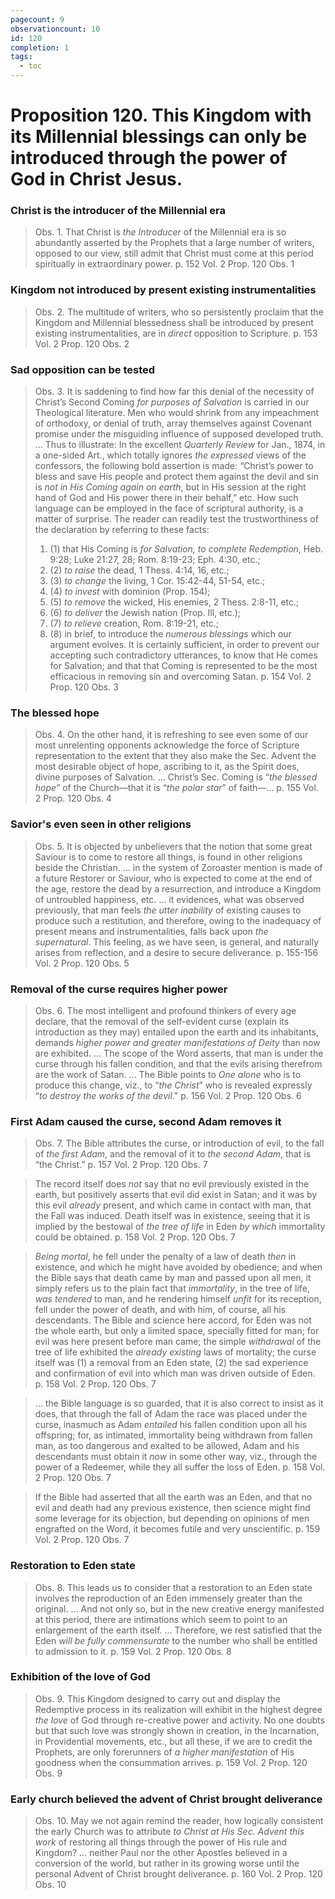 ```yaml
---
pagecount: 9
observationcount: 10
id: 120
completion: 1
tags:
  - toc
---
```

# Proposition 120. This Kingdom with its Millennial blessings can only be introduced through the power of God in Christ Jesus.

### Christ is the introducer of the Millennial era
>Obs. 1. That Christ is *the Introducer* of the Millennial era is so abundantly asserted by the Prophets that a large number of writers, opposed to our view, still admit that Christ must come at this period spiritually in extraordinary power.
>p. 152 Vol. 2 Prop. 120 Obs. 1
### Kingdom not introduced by present existing instrumentalities
>Obs. 2. The multitude of writers, who so persistently proclaim that the Kingdom and Millennial blessedness shall be introduced by present existing instrumentalities, are in *direct* opposition to Scripture.
>p. 153 Vol. 2 Prop. 120 Obs. 2
### Sad opposition can be tested
>Obs. 3. It is saddening to find how far this denial of the necessity of Christ’s Second Coming *for purposes of Salvation* is carried in our Theological literature. Men who would shrink from any impeachment of orthodoxy, or denial of truth, array themselves against Covenant promise under the misguiding influence of supposed developed truth.
>...
>Thus to illustrate: In the excellent *Quarterly Review* for Jan., 1874, in a one-sided Art., which totally ignores *the expressed* views of the confessors, the following bold assertion is made: “Christ’s power to bless and save His people and protect them against the devil and sin is *not in His Coming again on earth*, but in His session at the right hand of God and His power there in their behalf,” etc. How such language can be employed in the face of scriptural authority, is a matter of surprise. The reader can readily test the trustworthiness of the declaration by referring to these facts: 
>1. (1) that His Coming is *for Salvation, to complete Redemption*, Heb. 9:28; Luke 21:27, 28; Rom. 8:19-23; Eph. 4:30, etc.; 
>2. (2) *to raise* the dead, 1 Thess. 4:14, 16, etc.; 
>3. (3) *to change* the living, 1 Cor. 15:42-44, 51-54, etc.; 
>4. (4) *to invest* with dominion (Prop. 154); 
>5. (5) *to remove* the wicked, His enemies, 2 Thess. 2:8-11, etc.; 
>6. (6) *to deliver* the Jewish nation (Prop. Ill, etc.); 
>7. (7) *to relieve* creation, Rom. 8:19-21, etc.; 
>8. (8) in brief, to introduce the *numerous blessings* which our argument evolves.
>It is certainly sufficient, in order to prevent our accepting such contradictory utterances, to know that He comes for Salvation; and that that Coming is represented to be the most efficacious in removing sin and overcoming Satan.
>p. 154 Vol. 2 Prop. 120 Obs. 3
### The blessed hope
>Obs. 4. On the other hand, it is refreshing to see even some of our most unrelenting opponents acknowledge the force of Scripture representation to the extent that they also make the Sec. Advent the most desirable object of hope, ascribing to it, as the Spirit does, divine purposes of Salvation.
>...
>Christ’s Sec. Coming is “*the blessed hope*” of the Church—that it is “*the polar star*” of faith—...
>p. 155 Vol. 2 Prop. 120 Obs. 4
### Savior's even seen in other religions
>Obs. 5. It is objected by unbelievers that the notion that some great Saviour is to come to restore all things, is found in other religions beside the Christian.
>... in the system of Zoroaster mention is made of a future Restorer or Saviour, who is expected to come at the end of the age, restore the dead by a resurrection, and introduce a Kingdom of untroubled happiness, etc.
>... it evidences, what was observed previously, that man feels *the utter inability* of existing causes to produce such a restitution, and therefore, owing to the inadequacy of present means and instrumentalities, falls back upon *the supernatural*. This feeling, as we have seen, is general, and naturally arises from reflection, and a desire to secure deliverance.
>p. 155-156 Vol. 2 Prop. 120 Obs. 5
### Removal of the curse requires higher power
>Obs. 6. The most intelligent and profound thinkers of every age declare, that the removal of the self-evident curse (explain its introduction as they may) entailed upon the earth and its inhabitants, demands *higher power and greater manifestations of Deity* than now are exhibited.
>...
>The scope of the Word asserts, that man is under the curse through his fallen condition, and that the evils arising therefrom are the work of Satan.
>...
>The Bible points to *One alone* who is to produce this change, viz., to “*the Christ*” who is revealed expressly “*to destroy the works of the devil*."
>p. 156 Vol. 2 Prop. 120 Obs. 6
### First Adam caused the curse, second Adam removes it
>Obs. 7. The Bible attributes the curse, or introduction of evil, to the fall of *the first Adam*, and the removal of it to *the second Adam*, that is “the Christ.”
>p. 157 Vol. 2 Prop. 120 Obs. 7

>The record itself does *not* say that no evil previously existed in the earth, but positively asserts that evil did exist in Satan; and it was by this evil *already* present, and which came in contact with man, that the Fall was induced. Death itself was in existence, seeing that it is implied by the bestowal of *the tree of life* in Eden *by which* immortality could be obtained.
>p. 158 Vol. 2 Prop. 120 Obs. 7

>*Being mortal*, he fell under the penalty of a law of death *then* in existence, and which he might have avoided by obedience; and when the Bible says that death came by man and passed upon all men, it simply refers us to the plain fact that *immortality*, in the tree of life, *was tendered* to man, and he rendering himself *unfit* for its reception, fell under the power of death, and with him, of course, all his descendants. The Bible and science here accord, for Eden was not the whole earth, but only a limited space, specially fitted for man; for evil was here present before man came; the simple *withdrawal* of the tree of life exhibited the *already existing* laws of mortality; the curse itself was (1) a removal from an Eden state, (2) the sad experience and confirmation of evil into which man was driven outside of Eden.
>p. 158 Vol. 2 Prop. 120 Obs. 7

>... the Bible language is so guarded, that it is also correct to insist as it does, that through the fall of Adam the race was placed under the curse, inasmuch as Adam *entailed* his fallen condition upon all his offspring; for, as intimated, immortality being withdrawn from fallen man, as too dangerous and exalted to be allowed, Adam and his descendants must obtain it *now* in some other way, viz., through the power of a Redeemer, while they all suffer the loss of Eden.
>p. 158 Vol. 2 Prop. 120 Obs. 7

>If the Bible had asserted that all the earth was an Eden, and that no evil and death had any previous existence, then science might find some leverage for its objection, but depending on opinions of men engrafted on the Word, it becomes futile and very unscientific.
>p. 159 Vol. 2 Prop. 120 Obs. 7
### Restoration to Eden state
>Obs. 8. This leads us to consider that a restoration to an Eden state involves the reproduction of an Eden immensely greater than the original.
>...
>And not only so, but in the new creative energy manifested at this period, there are intimations which seem to point to an enlargement of the earth itself.
>...
>Therefore, we rest satisfied that the Eden *will be fully commensurate* to the number who shall be entitled to admission to it.
>p. 159 Vol. 2 Prop. 120 Obs. 8
### Exhibition of the love of God
>Obs. 9. This Kingdom designed to carry out and display the Redemptive process in its realization will exhibit in the highest degree *the love* of God through re-creative power and activity. No one doubts but that such love was strongly shown in creation, in the Incarnation, in Providential movements, etc., but all these, if we are to credit the Prophets, are only forerunners of *a higher manifestation* of His goodness when the consummation arrives.
>p. 159 Vol. 2 Prop. 120 Obs. 9
### Early church believed the advent of Christ brought deliverance
>Obs. 10. May we not again remind the reader, how logically consistent the early Church was to attribute *to Christ at His Sec. Advent this work* of restoring all things through the power of His rule and Kingdom?
>...
>neither Paul nor the other Apostles believed in a conversion of the world, but rather in its growing worse until the personal Advent of Christ brought deliverance.
>p. 160 Vol. 2 Prop. 120 Obs. 10






